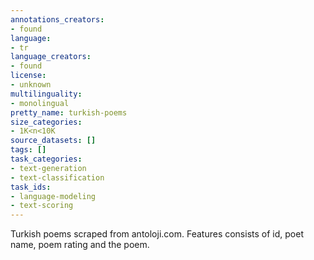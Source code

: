 ```yaml
---
annotations_creators:
- found
language:
- tr
language_creators:
- found
license:
- unknown
multilinguality:
- monolingual
pretty_name: turkish-poems
size_categories:
- 1K<n<10K
source_datasets: []
tags: []
task_categories:
- text-generation
- text-classification
task_ids:
- language-modeling
- text-scoring
---
```

Turkish poems scraped from antoloji.com. Features consists of id, poet name, poem rating and the poem.


